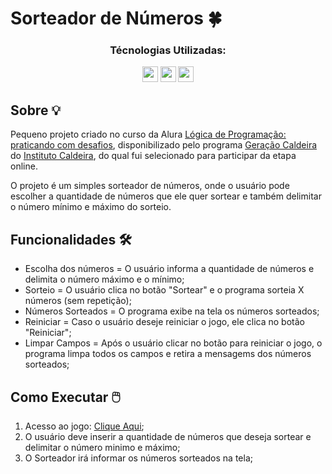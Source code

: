 # Sorteador de Números 🍀

<div align=center>
  <h3>Técnologias Utilizadas:</h3>
  <img src="https://cdn.jsdelivr.net/gh/devicons/devicon@latest/icons/javascript/javascript-original.svg" width="25" height="25" />
  <img src="https://cdn.jsdelivr.net/gh/devicons/devicon@latest/icons/html5/html5-original.svg" width="25" height="25"" />
  <img src="https://cdn.jsdelivr.net/gh/devicons/devicon@latest/icons/css3/css3-original.svg" width="25" height="25" />
</div>

## Sobre 💡
Pequeno projeto criado no curso da Alura [Lógica de Programação: praticando com desafios](https://cursos.alura.com.br/course/logica-programacao-praticando-desafios), disponibilizado pelo programa [Geração Caldeira](https://www.geracaocaldeira.org/) do [Instituto Caldeira](https://institutocaldeira.org.br/), do qual fui selecionado para participar da etapa online.<br>

O projeto é um simples sorteador de números, onde o usuário pode escolher a quantidade de números que ele quer sortear e também delimitar o número mínimo e máximo do sorteio.

## Funcionalidades 🛠
-  Escolha dos números = O usuário informa a quantidade de números e delimita o número máximo e o mínimo;
-  Sorteio = O usuário clica no botão "Sortear" e o programa sorteia X números (sem repetição);
-  Números Sorteados = O programa exibe na tela os números sorteados;
-  Reiniciar = Caso o usuário deseje reiniciar o jogo, ele clica no botão "Reiniciar";
-  Limpar Campos = Após o usuário clicar no botão para reiniciar o jogo, o programa limpa todos os campos e retira a mensagems dos números sorteados;

## Como Executar 🖱️
1. Acesso ao jogo: [Clique Aqui](https://rafaelmainieri.github.io/sorteador-numeros/);
2. O usuário deve inserir a quantidade de números que deseja sortear e delimitar o número minimo e máximo;
3. O Sorteador irá informar os números sorteados na tela;
